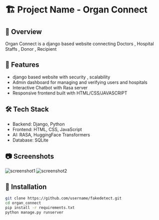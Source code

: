 # 🏗️ Project Name - Organ Connect

## 🚀 Overview
Organ Connect is a django based website connecting Doctors , Hospital Staffs , Donor , Recipient 

## 🎯 Features
- django based website with security , scalability
- Admin dashboard for managing and verifying users and hospitals   
- Interactive Chatbot with Rasa server
- Responsive frontend built with HTML/CSS/JAVASCRIPT

## 🛠️ Tech Stack
- Backend: Django, Python
- Frontend: HTML, CSS, JavaScript
- AI: RASA, HuggingFace Transformers
- Database: SQLite

## 📷 Screenshots
![screenshot1](url)
![screenshot2](url)

## 🧪 Installation
```bash
git clone https://github.com/username/fakedetect.git
cd organ_connect
pip install -r requirements.txt
python manage.py runserver
